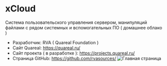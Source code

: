 # xCloud
Система пользовательского управления сервером, манипуляций файлами с рядом системных и вспомогательных ПО ( домашнее облако )
- Разработчик: RVA ( Quareal Foundation )
- Сайт Quareal: https://quareal.ru/
- Сайт проекта ( в разработке ): https://projects.quareal.ru/
- Страница GitHub: https://github.com/rvasources/
![Главная страница](https://github.com/rvasources/xCloud/blob/master/main.jpg)

